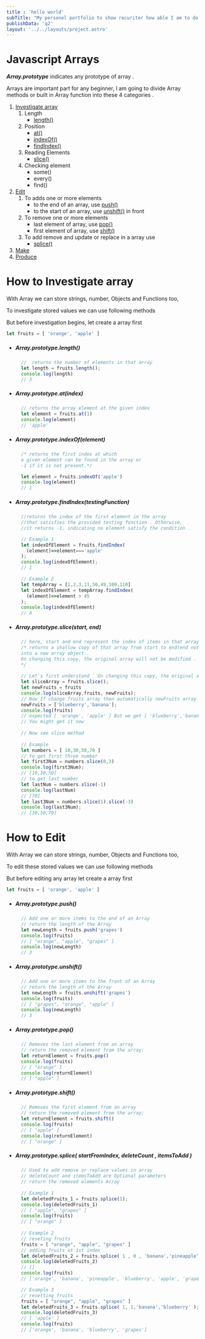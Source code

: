 ```yaml
---
title : 'hello world'
subTitle: "My personel portfolio to show recuriter how able I am to do stuff ." 
publishData: 'q2'
layout: '../../layouts/project.astro'
---
```

# Javascript Arrays

*__Array.prototype__* indicates any prototype of array .

Arrays are important part for any beginner, I am going to divide Array methods or built in Array function into these 4 categories . 
  1. [Investigate array](./jsArray#store)
      1. Length 
          + [length()](./jsArray#arrayprototypelength)
      1. Position
          + [at()](./jsArray#arrayprototypeatindex)
          + [indexOf()](./jsArray#arrayprototypeindexofelement)
          + [findIndex()](./jsArray#arrayprototypefindindextestingfunction)
      1. Reading Elements
          + [slice()](./jsArray#arrayprototypeslicestart-end)
      1. Checking element
          + some()
          + every()
          + find()
  1. [Edit](./jsArray#edit)
      1. To adds one or more elements
          + to the end of an array, use [push()](./jsArray#arrayprototypepush) 
          + to the start of an array, use [unshift()](./jsArray#arrayprototypeunshift) in front
      1. To remove one or more elements
          + last element of array, use [pop()](./jsArray#arrayprototypepop)
          + first element of array, use [shift()](./jsArray#arrayprototypeshift)
      1. To add remove and update or replace  in a array use
          + [splice()](./jsArray#arrayprototypesplice-startfromindex-deletecount--itemstoadd-)
  1. [Make](./jsArray#make)
  1. [Produce](./jsArray#produce)
  
# How to Investigate array
With Array we can store strings, number, Objects and Functions too,

To investigate stored values we can use following methods 

But before investigation begins, let create a array first
```js
let fruits = [ 'orange', 'apple' ]
```
+ ##### *__Array.prototype.length()__*
    ```javascript
      //  returns the number of elements in that array
      let length = fruits.length();
      console.log(length)
      // 3
    ```
+ ##### *__Array.prototype.at(index)__*
    ```javascript
      // returns the array element at the given index
      let element = fruits.at(1)
      console.log(element)
      // 'apple'
    ```
+ ##### *__Array.prototype.indexOf(element)__*
    ```javascript
      /* returns the first index at which
      a given element can be found in the array or
      -1 if it is not present.*/

      let element = fruits.indexOf('apple')
      console.log(element)
      // 1
    ```
+ ##### *__Array.prototype.findIndex(testingFunction)__*
    ```javascript
      //returns the index of the first element in the array
      //that satisfies the provided testing function . Otherwise, 
      //it returns -1, indicating no element satisfy the condition .

      // Example 1
      let indexOfElement = fruits.findIndex(
        (element)=>element==='apple'
      );
      console.log(indexOfElement);
      // 1

      // Example 2
      let tempArray = [1,2,3,11,50,49,100,110]
      let indexOfElement = tempArray.findIndex(
        (element)=>element > 45
      );
      console.log(indexOfElement)
      // 4

    ```
+ ##### *__Array.prototype.slice(start, end)__*
    ```javascript
      // here, start and end represent the index of items in that array.
      /* returns a shallow copy of that array from start to end(end not included) 
      into a new array object .
      On changing this copy, the original array will not be modified .
      */
      
      // Let's first understand ``On changing this copy, the original array will not be modified. ``
      let sliceArray = fruits.slice();
      let newFruits = fruits
      console.log(sliceArray,fruits, newFruits);
      // Now If change fruits array then automatically newFruits array will change and vice-versa which is not what you expect 
      newFruits = ['blueberry','banana'];
      console.log(fruits)
      // expected [ 'orange', 'apple' ] But we get [ 'blueberry','banana' ] 
      // You might get it now
      
      // Now see slice method
      
      // Example
      let numbers = [ 10,30,50,70 ]
      // to get first three number
      let first3Num = numbers.slice(0,3)
      console.log(first3Num);
      // [10,30,50]
      // to get last number
      let lastNum = numbers.slice(-1)
      console.log(lastNum)
      // [70]
      let last3Num = numbers.slice(1).slice(-3)
      console.log(last3Num);
      // [30,50,70] 
    ```

# How to Edit 
With Array we can store strings, number, Objects and Functions too,

To edit these stored values we can use following methods 

But before editing any array let create a array first
```js
let fruits = [ 'orange', 'apple' ]
```
+ ##### *__Array.prototype.push()__*
    ```javascript
      // Add one or more items to the end of an Array
      // return the length of the Array
      let newLength = fruits.push('grapes')
      console.log(fruits)
      // [ "orange", "apple", "grapes" ]
      console.log(newLength)
      // 3
    ```
+ ##### *__Array.prototype.unshift()__*
    ```javascript
      // Add one or more items to the front of an Array
      // return the length of the Array
      let newLength = fruits.unshift('grapes')
      console.log(fruits)
      // [ "grapes", "orange", "apple" ]
      console.log(newLength)
      // 3
    ```
+ ##### *__Array.prototype.pop()__*
    ```javascript
      // Removes the last element from an array
      // return the removed element from the array;
      let returnElement = fruits.pop()
      console.log(fruits)
      // [ "orange" ]
      console.log(returnElement)
      // [ "apple" ]
    ```
+ ##### *__Array.prototype.shift()__*
    ```javascript
      // Removes the first element from an array
      // return the removed element from the array;
      let returnElement = fruits.shift()
      console.log(fruits)
      // [ "apple" ]
      console.log(returnElement)
      // [ "orange" ]
    ```

+ ##### *__Array.prototype.splice(__* startFromIndex, deleteCount , itemsToAdd *__)__*
    ```javascript
      // Used to add remove or replace values in array
      // deleteCount and itemsToAdd are Optional parameters
      // return the removed elements Array
      
      // Example 1 
      let deletedFruits_1 = fruits.splice(1);
      console.log(deletedFruits_1)
      // [ "apple", "grapes" ]
      console.log(fruits)
      // [ "orange" ]
      
      // Example 2 
      // reseting fruits 
      fruits = [ "orange", "apple", "grapes" ]
      // adding fruits at 1st index
      let deletedFruits_2 = fruits.splice( 1 , 0 , 'banana','pineapple','blueberry' );
      console.log(deletedFruits_2)
      // []
      console.log(fruits)
      // ['orange', 'banana', 'pineapple', 'blueberry', 'apple', 'grapes']

      // Example 3
      // resetting fruits
      fruits = [ "orange", "apple", "grapes" ]
      let deletedFruits_3 = fruits.splice( 1, 1,'banana','blueberry' );
      console.log(deletedFruits_3)
      // [ 'apple' ]
      console.log(fruits)
      // ['orange', 'banana', 'blueberry', 'grapes']
    ```
